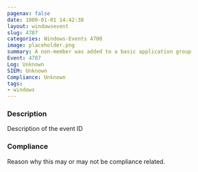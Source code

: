 ```yaml
---
pagenav: false
date: 1800-01-01 14:42:38
layout: windowsevent
slug: 4787
categories: Windows-Events 4700
image: placeholder.png
summary: A non-member was added to a basic application group
Event: 4787
Log: Unknown
SIEM: Unknown
Compliance: Unknown
tags:
- windows
---
```


### Description

Description of the event ID

### Compliance

Reason why this may or may not be compliance related.
